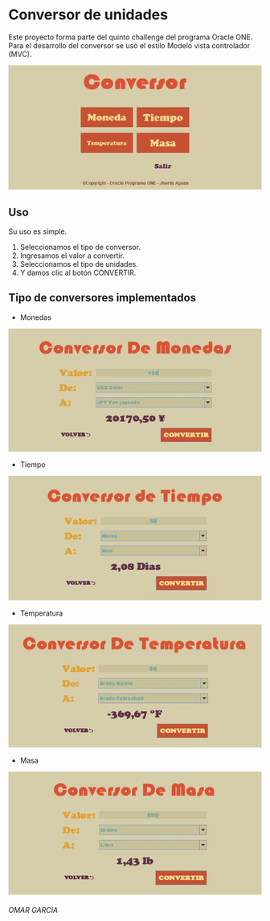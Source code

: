 # Conversor de unidades
Este proyecto forma parte del quinto challenge del programa Oracle ONE.
Para el desarrollo del conversor se usó el estilo Modelo vista controlador (MVC).

![Home](./img/img1.JPG)

## Uso
Su uso es simple.
1. Seleccionamos el tipo de conversor.
2. Ingresamos el valor a convertir.
3. Seleccionamos el tipo de unidades.
4. Y damos clic al botón CONVERTIR.

## Tipo de conversores implementados
- Monedas

![Home](./img/img2.JPG)

- Tiempo

![Home](./img/img3.JPG)

- Temperatura

![Home](./img/img4.JPG)

- Masa

![Home](./img/img5.JPG)

###### OMAR GARCIA 
